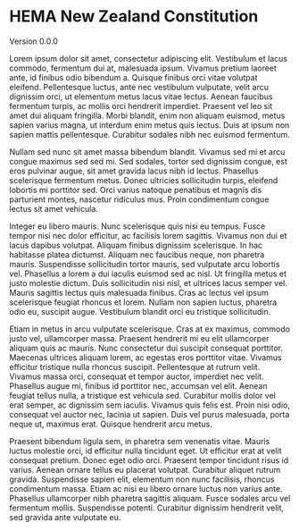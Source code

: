 # HEMA New Zealand Constitution
Version 0.0.0

Lorem ipsum dolor sit amet, consectetur adipiscing elit. Vestibulum et lacus commodo, fermentum dui at, malesuada ipsum. Vivamus pretium laoreet ante, id finibus odio bibendum a. Quisque finibus orci vitae volutpat eleifend. Pellentesque luctus, ante nec vestibulum vulputate, velit arcu dignissim orci, ut elementum metus lacus vitae lectus. Aenean faucibus fermentum turpis, ac mollis orci hendrerit imperdiet. Praesent vel leo sit amet dui aliquam fringilla. Morbi blandit, enim non aliquam euismod, metus sapien varius magna, ut interdum enim metus quis lectus. Duis at ipsum non sapien mattis pellentesque. Curabitur sodales nibh nec euismod fermentum.

Nullam sed nunc sit amet massa bibendum blandit. Vivamus sed mi et arcu congue maximus sed sed mi. Sed sodales, tortor sed dignissim congue, est eros pulvinar augue, sit amet gravida lacus nibh id lectus. Phasellus scelerisque fermentum metus. Donec ultricies sollicitudin turpis, eleifend lobortis mi porttitor sed. Orci varius natoque penatibus et magnis dis parturient montes, nascetur ridiculus mus. Proin condimentum congue lectus sit amet vehicula.

Integer eu libero mauris. Nunc scelerisque quis nisi eu tempus. Fusce tempor nisi nec dolor efficitur, ac facilisis lorem sagittis. Vivamus non dui et lacus dapibus volutpat. Aliquam finibus dignissim scelerisque. In hac habitasse platea dictumst. Aliquam nec faucibus neque, non pharetra mauris. Suspendisse sollicitudin tortor mauris, sed vulputate arcu lobortis vel. Phasellus a lorem a dui iaculis euismod sed ac nisl. Ut fringilla metus et justo molestie dictum. Duis sollicitudin nisi nisl, et ultrices lacus semper vel. Mauris sagittis lectus quis malesuada finibus. Cras ac lectus vel ipsum scelerisque feugiat rhoncus et lorem. Nullam non sapien luctus, pharetra odio eu, suscipit augue. Vestibulum blandit orci eu tristique sollicitudin.

Etiam in metus in arcu vulputate scelerisque. Cras at ex maximus, commodo justo vel, ullamcorper massa. Praesent hendrerit mi eu elit ullamcorper aliquam quis ac mauris. Nunc consectetur dui suscipit consequat porttitor. Maecenas ultrices aliquam lorem, ac egestas eros porttitor vitae. Vivamus efficitur tristique nulla rhoncus suscipit. Pellentesque at rutrum velit. Vivamus massa orci, consequat et tempor auctor, imperdiet nec velit. Phasellus augue mi, finibus id porttitor nec, accumsan vel elit. Aenean feugiat tellus nulla, a tristique est vehicula sed. Curabitur mollis dolor vel erat semper, ac dignissim sem iaculis. Vivamus quis felis est. Proin nisi odio, consequat vel auctor nec, lacinia ut sapien. Duis vel purus malesuada, porta neque ut, maximus erat. Quisque hendrerit arcu metus.

Praesent bibendum ligula sem, in pharetra sem venenatis vitae. Mauris luctus molestie orci, id efficitur nulla tincidunt eget. Ut efficitur erat at velit consequat pretium. Donec eget odio orci. Praesent tempor tincidunt risus id varius. Aenean ornare tellus eu placerat volutpat. Curabitur aliquet rutrum gravida. Suspendisse sapien elit, elementum non nunc facilisis, rhoncus condimentum massa. Etiam ac nisi eu libero ornare luctus non varius ante. Phasellus ullamcorper nibh pharetra sagittis aliquam. Fusce sodales arcu vel fermentum mollis. Suspendisse potenti. Curabitur dignissim hendrerit velit, sed gravida ante vulputate eu. 
